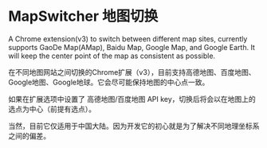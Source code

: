 # MapSwitcher 地图切换

A Chrome extension(v3) to switch between different map sites, currently supports GaoDe Map(AMap), Baidu Map, Google Map,
and Google Earth. It will keep the center point of the map as consistent as possible.

在不同地图网站之间切换的Chrome扩展（v3），目前支持高德地图、百度地图、Google地图、Google地球。它会尽可能保持地图的中心点一致。

如果在扩展选项中设置了 高德地图/百度地图 API key，切换后将会以在地图上的选点为中心（前提有选点）。

当然，目前它仅适用于中国大陆。因为开发它的初心就是为了解决不同地理坐标系之间的偏差。